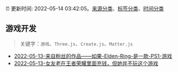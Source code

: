 :alarm_clock: 更新时间: 2022-05-14 03:42:05。[来源分类](../README.md)、[标签分类](../TAGS.md)、[时间分类](../TIMELINE.md)

## 游戏开发


> 关键字：`游戏`、`Three.js`、`Create.js`、`Matter.js`



- [2022-05-13-来自粉丝的作品——如果-Elden-Ring-是一款-PS1-游戏](https://www.v2ex.com/t/852733) 
- [2022-05-13-女友老在王者荣耀里面充钱，但她并不玩这个游戏](https://www.v2ex.com/t/852724) 